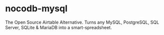 # nocodb-mysql
The Open Source Airtable Alternative. Turns any MySQL, PostgreSQL, SQL Server, SQLite &amp; MariaDB into a smart-spreadsheet.
